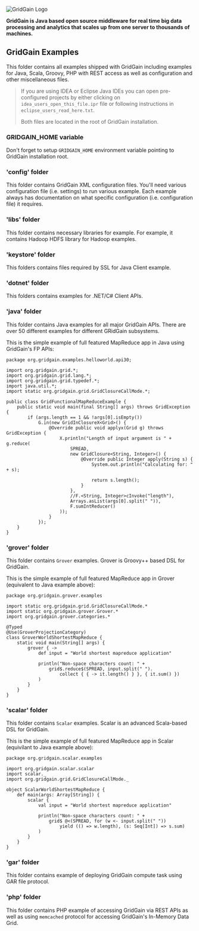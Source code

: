 ![GridGain Logo](http://www.gridgain.com/images/logo/logo_mid.png "GridGain Logo")

**GridGain is Java based open source middleware for real time big data processing and analytics that scales up from one server to thousands of machines.**

## GridGain Examples
This folder contains all examples shipped with GridGain including examples for Java, Scala, Groovy, PHP with REST access as well as configuration and other miscellaneous files.

> If you are using IDEA or Eclipse Java IDEs you can open pre-configured projects by either clicking on `idea_users_open_this_file.ipr` file or following instructions in `eclipse_users_read_here.txt`. 
> 
>
> Both files are located in the root of GridGain installation.

### GRIDGAIN_HOME variable
Don't forget to setup `GRIDGAIN_HOME` environment variable pointing to GridGain installation root. 

### 'config' folder
This folder contains GridGain XML configuration files. You'll need various configuration file (i.e. settings) to run various example. Each example always has documentation on what specific configuration (i.e. configuration file) it requires.

### 'libs' folder
This folder contains necessary libraries for example. For example, it contains Hadoop HDFS library for Hadoop examples.

### 'keystore' folder
This folders contains files required by SSL for Java Client example.

### 'dotnet' folder
This folders contains examples for .NET/C# Client APIs.

### 'java' folder
This folder contains Java examples for all major GridGain APIs. There are over 50 different examples for different GRidGain subsystems.

This is the simple example of full featured MapReduce app in Java using GridGain's FP APIs:

    package org.gridgain.examples.helloworld.api30;

    import org.gridgain.grid.*;
    import org.gridgain.grid.lang.*;
    import org.gridgain.grid.typedef.*;
    import java.util.*;
    import static org.gridgain.grid.GridClosureCallMode.*;

    public class GridFunctionalMapReduceExample {
        public static void main(final String[] args) throws GridException {
            if (args.length == 1 && !args[0].isEmpty())
                G.in(new GridInClosureX<Grid>() {
                    @Override public void applyx(Grid g) throws GridException {
                        X.println("Length of input argument is " + g.reduce(
                            SPREAD,
                            new GridClosure<String, Integer>() {
                                @Override public Integer apply(String s) {
                                    System.out.println("Calculating for: " + s);

                                    return s.length();
                                }
                            },
                            //F.<String, Integer>cInvoke("length"),
                            Arrays.asList(args[0].split(" ")),
                            F.sumIntReducer()
                        ));
                    }
                });
        }
    }


### 'grover' folder
This folder contains `Grover` examples. Grover is Groovy++ based DSL for GridGain.

This is the simple example of full featured MapReduce app in Grover (equivalent to Java example above):

    package org.gridgain.grover.examples

    import static org.gridgain.grid.GridClosureCallMode.*
    import static org.gridgain.grover.Grover.*
    import org.gridgain.grover.categories.*

    @Typed
    @Use(GroverProjectionCategory)
    class GroverWorldShortestMapReduce {
        static void main(String[] args) {
            grover { ->
                def input = "World shortest mapreduce application"

                println("Non-space characters count: " +
                    grid$.reduce$(SPREAD, input.split(" ").
                    	collect { { -> it.length() } }, { it.sum() })
                )
            }
        }
    }


### 'scalar' folder
This folder contains `Scalar` examples. Scalar is an advanced Scala-based DSL for GridGain.

This is the simple example of full featured MapReduce app in Scalar (equivilant to Java example above):
 
    package org.gridgain.scalar.examples
	
    import org.gridgain.scalar.scalar
    import scalar._
    import org.gridgain.grid.GridClosureCallMode._
    
    object ScalarWorldShortestMapReduce {
        def main(args: Array[String]) {
            scalar {
                val input = "World shortest mapreduce application"
    
                println("Non-space characters count: " +
                    grid$ @<(SPREAD, for (w <- input.split(" ")) 
                        yield (() => w.length), (s: Seq[Int]) => s.sum)
                )
            }
        }    
    }
	

### 'gar' folder
This folder contains example of deploying GridGain compute task using GAR file protocol.

### 'php' folder
This folder contains PHP example of accessing GridGain via REST APIs as well as using `memcached` protocol for accessing GridGain's In-Memory Data Grid.




